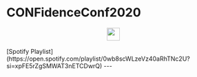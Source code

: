 # CONFidenceConf2020
<p align='center'>
<a href="https://ch33r10.com"><img height="30" src="https://github.com/ch33r10/CONFidenceConf2020/blob/master/img/CONFidenceConfBanner.png"></a>&nbsp;&nbsp;
</p>
[Spotify Playlist] (https://open.spotify.com/playlist/0wb8scWLzeVz40aRhTNc2U?si=xpFE5rZgSMWAT3nETCDwrQ)
---
